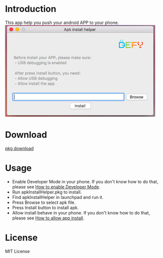 # Introduction
This app help you push your android APP to your phone. 
![Preview](./preview.png)

# Download
[pkg download](https://m.bsdefz.edu.cn/mod/resource/view.php?id=6295)

# Usage
- Enable Developer Mode in your phone. If you don't know how to do that, please see [How to enable Developer Mode](https://github.com/Beiyi/apk_install_helper/tree/master/guide#1-how-to-enable-developer-mode).
- Run apkInstallHelper.pkg to install.
- Find apkInstallHelper in launchpad and run it.
- Press Browse to select apk file.
- Press Install button to install apk.
- Allow install behave in your phone. If you don't know how to do that, please see [How to allow app install](https://github.com/Beiyi/apk_install_helper/tree/master/guide#2-how-to-allow-app-install).

# License
MIT License
